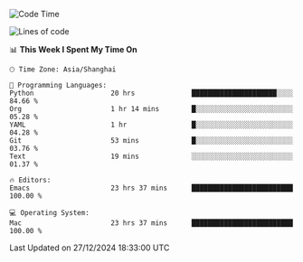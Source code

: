 <!--START_SECTION:waka-->
![Code Time](http://img.shields.io/badge/Code%20Time-2%2C415%20hrs%2014%20mins-blue)

![Lines of code](https://img.shields.io/badge/From%20Hello%20World%20I%27ve%20Written-309.9%20thousand%20lines%20of%20code-blue)

📊 **This Week I Spent My Time On** 

```text
🕑︎ Time Zone: Asia/Shanghai

💬 Programming Languages: 
Python                   20 hrs              █████████████████████░░░░   84.66 % 
Org                      1 hr 14 mins        █░░░░░░░░░░░░░░░░░░░░░░░░   05.28 % 
YAML                     1 hr                █░░░░░░░░░░░░░░░░░░░░░░░░   04.28 % 
Git                      53 mins             █░░░░░░░░░░░░░░░░░░░░░░░░   03.76 % 
Text                     19 mins             ░░░░░░░░░░░░░░░░░░░░░░░░░   01.37 % 

🔥 Editors: 
Emacs                    23 hrs 37 mins      █████████████████████████   100.00 % 

💻 Operating System: 
Mac                      23 hrs 37 mins      █████████████████████████   100.00 % 
```


 Last Updated on 27/12/2024 18:33:00 UTC
<!--END_SECTION:waka-->
